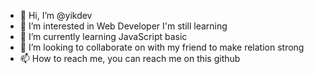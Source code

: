 - 👋 Hi, I’m @yikdev
- 👀 I’m interested in Web Developer I'm still learning
- 🌱 I’m currently learning JavaScript basic
- 💞️ I’m looking to collaborate on with my friend to make relation strong
- 📫 How to reach me, you can reach me on this github

<!---
yikdev/yikdev is a ✨ special ✨ repository because its `README.md` (this file) appears on your GitHub profile.
You can click the Preview link to take a look at your changes.
--->
